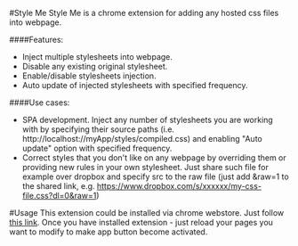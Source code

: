 #Style Me
Style Me is a chrome extension for adding any hosted css files into webpage. 

####Features:
 - Inject multiple stylesheets into webpage.
 - Disable any existing original stylesheet.
 - Enable/disable stylesheets injection.
 - Auto update of injected stylesheets with specified frequency.

####Use cases:
  - SPA development. Inject any number of stylesheets you are working with by specifying their source paths (i.e. http://localhost://myApp/styles/compiled.css) and enabling "Auto update" option with specified frequency.
  - Correct styles that you don't like on any webpage by overriding them or providing new rules in your own stylesheet. Just share such file for example over dropbox and specify src to the raw file (just add &raw=1 to the shared link, e.g. https://www.dropbox.com/s/xxxxxx/my-css-file.css?dl=0&raw=1)

#Usage
This extension could be installed via chrome webstore. 
Just follow <a target="_blank" href="https://chrome.google.com/webstore/detail/style-me/ihhjaipabfigpfdpggebhbginjbolkbh">this link</a>.
Once you have installed extension - just reload your pages you want to modify to make app button become activated.








